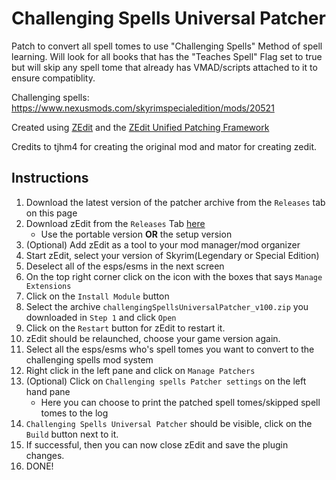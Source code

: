 # Challenging Spells Universal Patcher
Patch to convert all spell tomes to use "Challenging Spells" Method of spell learning. Will look for all books that has the "Teaches Spell" Flag set to true but will skip any spell tome that already has VMAD/scripts attached to it to ensure compatiblity.  

Challenging spells: https://www.nexusmods.com/skyrimspecialedition/mods/20521  

Created using [ZEdit](https://github.com/z-edit/zedit) and the [ZEdit Unified Patching Framework](https://github.com/z-edit/zedit-unified-patching-framework)  

Credits to tjhm4 for creating the original mod and mator for creating zedit.

## Instructions
1. Download the latest version of the patcher archive from the `Releases` tab on this page
2. Download zEdit from the `Releases` Tab [here](https://github.com/z-edit/zedit)
    - Use the portable version **OR** the setup version
3. (Optional) Add zEdit as a tool to your mod manager/mod organizer
4. Start zEdit, select your version of Skyrim(Legendary or Special Edition)
5. Deselect all of the esps/esms in the next screen
7. On the top right corner click on the icon with the boxes that says `Manage Extensions`
8. Click on the `Install Module` button
9. Select the archive `challengingSpellsUniversalPatcher_v100.zip` you downloaded in `Step 1` and click `Open`
10. Click on the `Restart` button for zEdit to restart it.
11. zEdit should be relaunched, choose your game version again.
12. Select all the esps/esms who's spell tomes you want to convert to the challenging spells mod system
13. Right click in the left pane and click on `Manage Patchers`
14. (Optional) Click on `Challenging spells Patcher settings` on the left hand pane
    - Here you can choose to print the patched spell tomes/skipped spell tomes to the log
14. `Challenging Spells Universal Patcher` should be visible, click on the `Build` button next to it.
15. If successful, then you can now close zEdit and save the plugin changes.
16. DONE!
